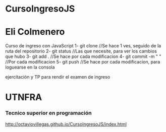 # CursoIngresoJS
# Eli Colmenero
Curso de ingreso con JavaScript
1- git clone //Se hace 1 ves, seguido de la ruta del repositorio
2- git status //Las que necesite, para ver los cambios que hubo
3- git add . //Se hace por cada modificacion
4- git commit -m " " //Por cada modificacion
5- git push //Se hace por cada modificacion, para loguearse en la consola

ejercitación y TP para rendir el examen de ingreso 
<h1>UTNFRA</h1>
<h3>Tecnico superior en programación</h3>


http://octaviovillegas.github.io/CursoIngresoJS/index.html
